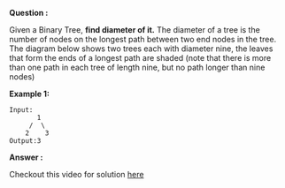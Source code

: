 **Question :**

Given a Binary Tree, **find diameter of it.** The diameter of a tree is the number of nodes on the longest path between two end nodes in the tree. The diagram below shows two trees each with diameter nine, the leaves that form the ends of a longest path are shaded (note that there is more than one path in each tree of length nine, but no path longer than nine nodes)

**Example 1:**

```
Input:
       1
     /  \
    2    3
Output:3
```

**Answer :**

Checkout this video for solution [here](https://youtu.be/S0Bwgtn32uI)
